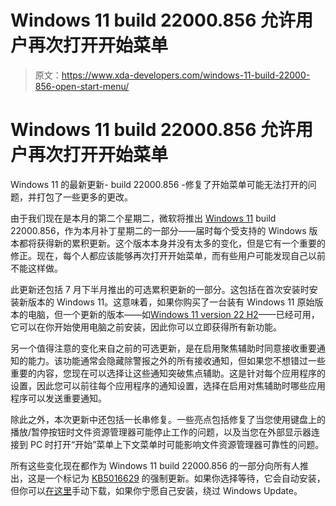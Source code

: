 # Windows 11 build 22000.856 允许用户再次打开开始菜单

> 原文：<https://www.xda-developers.com/windows-11-build-22000-856-open-start-menu/>

# Windows 11 build 22000.856 允许用户再次打开开始菜单

Windows 11 的最新更新- build 22000.856 -修复了开始菜单可能无法打开的问题，并打包了一些更多的更改。

由于我们现在是本月的第二个星期二，微软将推出 [Windows 11](https://www.xda-developers.com/windows-11/) build 22000.856，作为本月补丁星期二的一部分——届时每个受支持的 Windows 版本都将获得新的累积更新。这个版本本身并没有太多的变化，但是它有一个重要的修正。现在，每个人都应该能够再次打开开始菜单，而有些用户可能发现自己以前不能这样做。

此更新还包括 7 月下半月推出的可选累积更新的一部分。这包括在首次安装时安装新版本的 Windows 11。这意味着，如果你购买了一台装有 Windows 11 原始版本的电脑，但一个更新的版本——如[Windows 11 version 22 H2](https://www.xda-developers.com/windows-11-22h2/)——已经可用，它可以在你开始使用电脑之前安装，因此你可以立即获得所有新功能。

另一个值得注意的变化来自之前的可选更新，是在启用聚焦辅助时同意接收重要通知的能力。该功能通常会隐藏除警报之外的所有接收通知，但如果您不想错过一些重要的内容，您现在可以选择让这些通知突破焦点辅助。这是针对每个应用程序的设置，因此您可以前往每个应用程序的通知设置，选择在启用对焦辅助时哪些应用程序可以发送重要通知。

除此之外，本次更新中还包括一长串修复。一些亮点包括修复了当您使用键盘上的播放/暂停按钮时文件资源管理器可能停止工作的问题，以及当您在外部显示器连接到 PC 时打开“开始”菜单上下文菜单时可能影响文件资源管理器可靠性的问题。

所有这些变化现在都作为 Windows 11 build 22000.856 的一部分向所有人推出，这是一个标记为 [KB5016629](https://support.microsoft.com/en-us/topic/august-9-2022-kb5016629-os-build-22000-856-a9f7a399-be3b-4dcf-ba1b-df9f178e29fc) 的强制更新。如果你选择等待，它会自动安装，但你可以[在这里](https://www.catalog.update.microsoft.com/Search.aspx?q=KB5016629)手动下载，如果你宁愿自己安装，绕过 Windows Update。